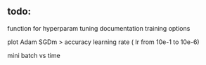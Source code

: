 

## todo:
  
  
  
  
  function for hyperparam tuning
  documentation training options
  
  plot Adam SGDm  > accuracy learning rate ( lr from 10e-1 to 10e-6)
  
  mini batch vs time
